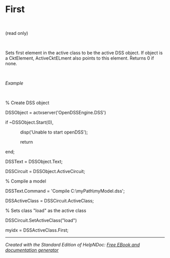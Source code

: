 # First

&nbsp;

(read only)

&nbsp;

Sets first element in the active class to be the active DSS object. If object is a CktElement, ActiveCktELment also points to this element. Returns 0 if none.

&nbsp;

*Example*

&nbsp;

% Create DSS object

DSSObject = actxserver('OpenDSSEngine.DSS')

if ~DSSObject.Start(0),

&nbsp; &nbsp; &nbsp; &nbsp; &nbsp; &nbsp; disp('Unable to start openDSS');

&nbsp; &nbsp; &nbsp; &nbsp; &nbsp; &nbsp; return

end;

DSSText = DSSObject.Text;

DSSCircuit = DSSObject.ActiveCircuit;

% Compile a model &nbsp; &nbsp;

DSSText.Command = 'Compile C:\\myPath\\myModel.dss';

DSSActiveClass = DSSCircuit.ActiveClass;

% Sets class "load" as the active class

DSSCircuit.SetActiveClass("load")

myidx = DSSActiveClass.First;

***
_Created with the Standard Edition of HelpNDoc: [Free EBook and documentation generator](<https://www.helpndoc.com>)_

